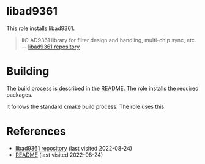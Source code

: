 # libad9361

This role installs libad9361.

<!--more-->

> IIO AD9361 library for filter design and handling, multi-chip sync, etc. 
> -- [libad9361 repository][1]

# Building

The build process is described in the [README][2]. The role installs the required packages.

It follows the standard cmake build process. The role uses this.

# References

- [libad9361 repository][1] (last visited 2022-08-24)
- [README][2] (last visited 2022-08-24)

[1]: https://github.com/analogdevicesinc/libad9361-iio
[2]: https://github.com/analogdevicesinc/libad9361-iio/blob/master/README.md
